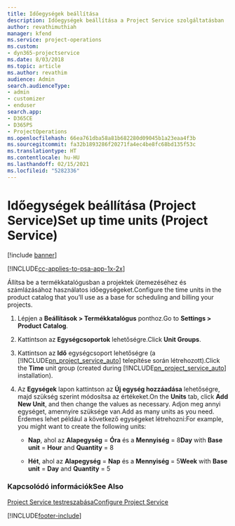 ```yaml
---
title: Időegységek beállítása
description: Időegységek beállítása a Project Service szolgáltatásban
author: revathimuthiah
manager: kfend
ms.service: project-operations
ms.custom:
- dyn365-projectservice
ms.date: 8/03/2018
ms.topic: article
ms.author: revathim
audience: Admin
search.audienceType:
- admin
- customizer
- enduser
search.app:
- D365CE
- D365PS
- ProjectOperations
ms.openlocfilehash: 66ea761dba58a81b682280d09045b1a23eaa4f3b
ms.sourcegitcommit: fa32b1893286f20271fa4ec4be8fc68bd135f53c
ms.translationtype: HT
ms.contentlocale: hu-HU
ms.lasthandoff: 02/15/2021
ms.locfileid: "5282336"
---
```

# <a name="set-up-time-units-project-service"></a><span data-ttu-id="d89d8-103">Időegységek beállítása (Project Service)</span><span class="sxs-lookup"><span data-stu-id="d89d8-103">Set up time units (Project Service)</span></span>

[!include [banner](../includes/psa-now-project-operations.md)]

[!INCLUDE[cc-applies-to-psa-app-1x-2x](../includes/cc-applies-to-psa-app-1x-2x.md)]

<span data-ttu-id="d89d8-104">Állítsa be a termékkatalógusban a projektek ütemezéséhez és számlázásához használatos időegységeket.</span><span class="sxs-lookup"><span data-stu-id="d89d8-104">Configure the time units in the product catalog that you’ll use as a base for scheduling and billing your projects.</span></span>  
  
1. <span data-ttu-id="d89d8-105">Lépjen a **Beállítások > Termékkatalógus** ponthoz.</span><span class="sxs-lookup"><span data-stu-id="d89d8-105">Go to **Settings > Product Catalog**.</span></span>  
  
2. <span data-ttu-id="d89d8-106">Kattintson az **Egységcsoportok** lehetőségre.</span><span class="sxs-lookup"><span data-stu-id="d89d8-106">Click **Unit Groups**.</span></span>  
  
3. <span data-ttu-id="d89d8-107">Kattintson az **Idő** egységcsoport lehetőségre (a [!INCLUDE[pn_project_service_auto](../includes/pn-project-service-auto.md)] telepítése során létrehozott).</span><span class="sxs-lookup"><span data-stu-id="d89d8-107">Click the **Time** unit group (created during [!INCLUDE[pn_project_service_auto](../includes/pn-project-service-auto.md)] installation).</span></span>  
  
4. <span data-ttu-id="d89d8-108">Az **Egységek** lapon kattintson az **Új egység hozzáadása** lehetőségre, majd szükség szerint módosítsa az értékeket.</span><span class="sxs-lookup"><span data-stu-id="d89d8-108">On the **Units** tab, click **Add New Unit**, and then change the values as necessary.</span></span> <span data-ttu-id="d89d8-109">Adjon meg annyi egységet, amennyire szüksége van.</span><span class="sxs-lookup"><span data-stu-id="d89d8-109">Add as many units as you need.</span></span> <span data-ttu-id="d89d8-110">Érdemes lehet például a következő egységeket létrehozni:</span><span class="sxs-lookup"><span data-stu-id="d89d8-110">For example, you might want to create the following units:</span></span>  
  
   - <span data-ttu-id="d89d8-111">**Nap**, ahol az **Alapegység** = **Óra** és a **Mennyiség** = 8</span><span class="sxs-lookup"><span data-stu-id="d89d8-111">**Day** with **Base unit** = **Hour** and **Quantity** = 8</span></span>  
  
   - <span data-ttu-id="d89d8-112">**Hét**, ahol az **Alapegység** = **Nap** és a **Mennyiség** = 5</span><span class="sxs-lookup"><span data-stu-id="d89d8-112">**Week** with **Base unit** = **Day** and **Quantity** = 5</span></span>  
  
### <a name="see-also"></a><span data-ttu-id="d89d8-113">Kapcsolódó információk</span><span class="sxs-lookup"><span data-stu-id="d89d8-113">See Also</span></span>  
 [<span data-ttu-id="d89d8-114">Project Service testreszabása</span><span class="sxs-lookup"><span data-stu-id="d89d8-114">Configure Project Service</span></span>](../psa/configure.md)


[!INCLUDE[footer-include](../includes/footer-banner.md)]